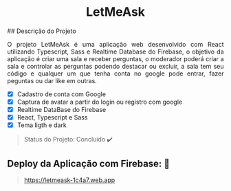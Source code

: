 <h1 align="center"> LetMeAsk </h1>
## Descrição do Projeto
<p align="justify"> O projeto LetMeAsk é uma aplicação web desenvolvido com React utilizando Typescript, Sass e Realtime Database do Firebase, o objetivo da aplicação é criar uma sala e receber perguntas, o moderador poderá criar a sala e controlar as perguntas podendo destacar ou excluir, a sala tem seu código e qualquer um que tenha conta no google pode entrar, fazer peguntas ou dar like em outras. </p>

- [X] Cadastro de conta com Google
- [X] Captura de avatar a partir do login ou registro com google
- [X] Realtime DataBase do Firebase
- [X] React, Typescript e Sass
- [X] Tema ligth e dark

> Status do Projeto: Concluido :heavy_check_mark:


## Deploy da Aplicação com Firebase: :dash:

> https://letmeask-1c4a7.web.app
